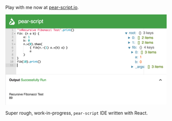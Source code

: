 Play with me now at [pear-script.io](http://pear-script.io).

<p align="center">

<img src="public/screenshot.png" />

</p>

Super rough, work-in-progress, `pear-script` IDE written with React.